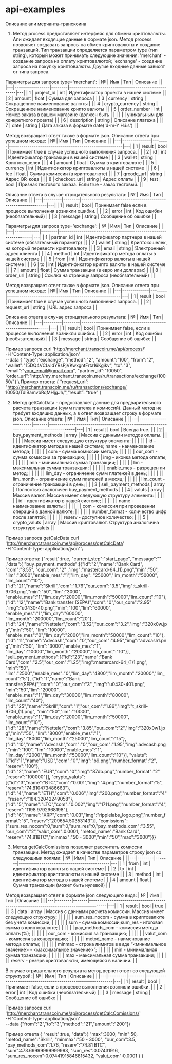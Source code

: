# api-examples
Описание апи мерчанта-транскоина

1) Метод process предоставляет интерфейс для обмена криптовалюты. Апи ожидает входящие данные в формате json. 
Метод process позволяет создавать запросы на обмен криптовалюты и создание транзакций. 
Тип транзакции определяется параметром type (тип string), который может принимать следующие 
значения: 'merchant' -  создание запроса на оплату криптовалютой; 'exchange' - создание 
запроса на покупку криптовалюты. Другие входные данные зависят от типа запроса. 

Параметры для запроса type='merchant':
| № | Имя             | Тип    | Описание                                           |   |
|---|-----------------|--------|----------------------------------------------------|---|
| 1 | project_id      | int    | Идентификатор проекта в нашей системе              |   |
| 2 | amount          | float  | Сумма для запроса                                  |   |
| 3 | currency        | string | Сокращенное наименование валюты                    |   |
| 4 | crypto_currency | string | Сокращенное наименование крипто валюты             |   |
| 5 | order_number    | int    | Номер заказа в вашем магазине (должен быть         |   |
|   |                 |        | уникальным для конкретного проекта)                |   |
| 6 | description     | string | Описание платежа                                   |   |
| 7 | date            | string | Дата заказа в формате date('d-m-Y H:i:s')          |   |

Метод возвращает ответ также в формате json. Описание ответа при успешном исходе:
| № | Имя          | Тип    | Описание                                              |   |
|---|--------------|--------|-------------------------------------------------------|---|
| 1 | result       | bool   | Принимает true в случае успешного выполнения запроса. |   |
| 2 | id           | int    | Идентификатор транзакции в нашей системе              |   |
| 3 | wallet       | string | Криптокошелек                                         |   |
| 4 | amount       | float  | Сумма в криптовалюте                                  |   |
| 5 | currency     | int    | Идентификатор криптовалюты в нашей системе            |   |
| 6 | fee          | float  | Сумма комиссии (в криптовалюте)                       |   |
| 7 | qrcode_url   | string | Адрес QR-кода                                         |   |
| 8 | checkout_url | string | Адрес оплаты                                          |   |
| 9 | test         | bool   | Признак тестового заказа. Если true - заказ тестовый. |   |

Описание ответа в случае отрицательного результата:
| № | Имя     | Тип    | Описание                                                    |   |
|---|---------|--------|-------------------------------------------------------------|---|
| 1 | result  | bool   | Принимает false если в процессе выполнения возникли ошибки. |   |
| 2 | error   | int    | Код ошибки (необязательный)                                 |   |
| 3 | message | string | Сообщение об ошибке                                         |   |

Параметры для запроса type='exchange':
| № | Имя        | Тип    | Описание                                                        |   |
|---|------------|--------|-----------------------------------------------------------------|---|
| 1 | partner_id | int    | Идентификатор партнера в нашей системе (обязательный параметр)  |   |
| 2 | wallet     | string | Криптокошелек, на который перевести криптовалюту                |   |
| 3 | email      | string | Электронный адрес клиента                                       |   |
| 4 | method     | int    | Идентификатор метода оплаты в нашей системе                     |   |
| 5 | from       | int    | Идентификатор валюты в нашей системе                            |   |
| 6 | to         | int    | Идентификатор крипто валюты в нашей системе                     |   |
| 7 | amount     | float  | Сумма транзакции (в евро или долларах)                          |   |
| 8 | order_url  | string | Ссылка на страницу запроса (необязательный)                     |   |

Метод возвращает ответ также в формате json. Описание ответа при успешном исходе:
| № | Имя         | Тип    | Описание                                              |   |
|---|-------------|--------|-------------------------------------------------------|---|
| 1 | result      | bool   | Принимает true в случае успешного выполнения запроса. |   |
| 2 | request_url | string | URL адрес  запроса                                    |   |

Описание ответа в случае отрицательного результата:
| № | Имя     | Тип    | Описание                                                     |   |
|---|---------|--------|--------------------------------------------------------------|---|
| 1 | result  | bool   | Принимает false, если в процессе выполнения возникли ошибки. |   |
| 2 | error   | int    | Код ошибки (необязательный)                                  |   |
| 3 | message | string | Сообщение об ошибке                                          |   |

Пример запроса
curl 'http://merchant.transcoin.me/api/process/' \
  -H 'Content-Type: application/json' \
  --data {
	"type":"exchange",
	"method":"2",
	"amount":"100",
	"from":"2",
	"wallet":"15DQ4VCLvidYRsPjVKwxgntFrta16Kgikv",
	"to":"3",
	"email":"your_email@gmail.com",
	"partner_id":"10050",
	”order_url":"http:\/\/my.merchant.transcoin.me\/ru\/transactions\/exchange\/10050\/"} \ 
Пример ответа: 
{ “request_url”: "http://merchant.transcoin.me/ru/transactions/exchange/ 10050/TdlBamvbRqMHjgJh/",“result”: “true” }

2) Метод getCalcData - предоставляет данные для предварительного расчета транзакции (сумм платежа и комиссий). 
Данный метод не требует входящих данных, а в ответ возвращает строку в формате json.
Описание ответа:
| № | Имя                  | Тип   | Описание                                                                              |   |
|---|----------------------|-------|---------------------------------------------------------------------------------------|---|
| 1 | result               | bool  | Всегда true.                                                           			   |   |
| 2 | buy_payment_methods  | array | Массив с данными методов оплаты.                                                      |   |
|   |                      |       | Массив имеет следующую структуру элемента:                                            |   |
|   |                      |       | id - идентификатор метода в нашей системе; name - наименование метода;                |   |
|   |                      |       | com - сумма комиссии метода;                                                          |   |
|   |                      |       | our_com - сумма комиссии за транзакцию;                                               |   |
|   |                      |       | img - иконка метода оплаты;                                                           |   |
|   |                      |       | min - минимальная сумма транзакции;                                                   |   |
|   |                      |       | lim - максимальная сумма транзакции;                                                  |   |
|   |                      |       | enable_mes - разрешен ли метод;                                                       |   |
|   |                      |       | lim_day - ограничение сумм платежей в день;                                           |   |
|   |                      |       | lim_month - ограничение сумм платежей в месяц;                                        |   |
|   |                      |       | lim_count - ограничение транзакций  в день;                                           |   |
| 3 | sell_payment_methods | array | Полностью аналогичен buy_payment_methods                                              |   |
| 4 | valuts               | array | Массив валют. Массив имеет следующую структуру элемента:                              |   |
|   |                      |       | id - идентификатор в нашей системе;                                                   |   |
|   |                      |       | name - наименование валюты;                                                           |   |
|   |                      |       | com - комиссия при проведении операций в данной валюте;                               |   |
|   |                      |       | number_format - количество цифр после запятой;                   |   |
|   |                      |       | reserv - доступное количество;                                                        |   |
| 5 | crypto_valuts        | array | Массив криптовалют. Структура аналогична структуре  valuts                            |   |

Пример запроса getCalcData 
curl 'http://merchant.transcoin.me/api/process/getCalcData' \
  -H 'Content-Type: application/json' \

Пример ответа:
{"result":true,
"current_step":"start_page",
"message":""
,"data":{
	"buy_payment_methods":[{"id":"2","name":"Bank Card", "com":"3.55", "our_com":"2" ,"img":"mastercard-64_(1).png","min":"50",
		"lim":"3000","enable_mes":"1","lim_day": "25000","lim_month":"50000", "lim_count":"10"}, 
		{"id":"21","name":"Skrill","com":"1.76","our_com":"3.5","img":t_skrill-9706.png","min":"50", "lim":"3000",
		"enable_mes":"1","lim_day":"20000","lim_month":"50000","lim_count":"10"}, 
		{"id":"12","name":"Bank transfer (SEPA)","com":"0","our_com":"2.95" ,"img":"u0430-40.png","min":"100","lim":"60000",
		"enable_mes":"1","lim_day":"60000", "lim_month":"200000","lim_count":"20"}, 
		{"id":"24","name":"Netteler","com":"3.52","our_com":"3.2","img":"320x0w.jpg","min":"50", "lim":"10000",
		"enable_mes":"0","lim_day":"2000","lim_month":"50000","lim_count":"10"}, 
		{"id":"11","name":"Advcash","com":"0","our_com":"4.95","img":"advcash1.png","min":"50", "lim":"3000","enable_mes":"1",
		"lim_day":"10000","lim_month":"20000","lim_count":"10"}],
	"sell_payment_methods":[{"id":"23","name":"Bank Card","com":"2.5","our_com":"1.25","img":mastercard-64_(1)1.png",
		"min":"50", "lim":"2500","enable_mes":"0","lim_day":"4800","lim_month":"20000","lim_count":"5"}, 
		{"id":"1","name":"Bank transfer(SEPA)","com":"0","our_com":"3" ,"img":"u0430-401.png", "min":"50","lim":"20000",
		"enable_mes":"1","lim_day":"30000","lim_month":"80000", "lim_count":"40"}, 
		{"id":"25","name":"Skrill","com":"1","our_com":"1.86","img":"t_skrill-9706_(1).png", "min":"50","lim":"10000",
		"enable_mes":"1","lim_day":"20000","lim_month":"50000", "lim_count":"10"}, 
		{"id":"28","name":"Netteler","com":"3.85","our_com":"2","img":"320x0w1.jpg","min":"50", "lim":"8000","enable_mes":"1",
		"lim_day":"8000","lim_month":"25000","lim_count":"15"}, 
		{"id":"10","name":"Advcash","com":"0","our_com":"1.95","img":advcash.png","min":"100", "lim":"10000","enable_mes":"1",
		"lim_day":"2000","lim_month":"50000","lim_count":"10"}], 
	"valuts":[{"id":"1","name":"USD","com":"0","img":"b9.png","number_format":"2", "reserv":"100"}, 
		{"id":"2","name":"EUR","com":"0","img":"87db.png","number_format":"2" ,"reserv":"100000"}], 
	"crypto_valuts":[{"id":"3","name":"BTC","com":"0.001","img":"4.png","number_format":"5", "reserv":"74.810473486663"},
		{"id":"4","name":"ETH","com":"0.006","img":"200.png","number_format":"4", "reserv":"184.32042249058"}, 
		{"id":"5","name":"LTC","com":"0.002","img":"1711.png","number_format":"4", "reserv":"1198.9792968198"}, 
		{"id":"6","name":"XRP","com":"0.03","img":"ripplelabs_logo.png","number_format":"5", "reserv":"209654.50353143"}], 
	"comissions":{"sum_res_nocom":0,"sum":0,"sum_res":0,"pay_methods_com":"3.55", "our_com":"2","valut_com":0.0001,
		"metod_name":"Bank Card", "reserv":"74.81BTC","minmax":"50 - 3000","min":"50","max":"3000"}}}

3) Метод getCalcComissions позволяет рассчитать комиссии транзакции. Метод ожидает в качестве 
параметров строку json со следующими полями:
| № | Имя    | Тип   | Описание                                   |   |
|---|--------|-------|--------------------------------------------|---|
| 1 | from   | int   | идентификатор валюты в нашей системе       |   |
| 2 | to     | int   | идентификатор криптовалюты в нашей системе |   |
| 3 | method | int   | идентификатор метода в нашей системе       |   |
| 4 | amount | float | Сумма транзакции (может быть нулевой)      |   |

Метод возвращает ответ в формате json следующего вида:
| № | Имя    | Тип   | Описание                                                                             |   |
|---|--------|-------|--------------------------------------------------------------------------------------|---|
| 1 | result | bool  | true                                                                                 |   |
| 3 | data   | array | Массив с данными расчета комиссии. Массив имеет следующую структуру:                 |   |
|   |        |       | sum_res_nocom - сумма в криптовалюте без учета комиссии;                             |   |
|   |        |       | sum - сумма комиссии;sum_res - итоговая сумма в криптовалюте;                        |   |
|   |        |       | pay_methods_com - комиссия метода оплаты(%);                                         |   |
|   |        |       | our_com - комиссия за транзакцию;                                                    |   |
|   |        |       | valut_com - комиссия за конвертацию;                                                 |   |
|   |        |       | metod_name - наименование метода оплаты;                                             |   |
|   |        |       | minmax - строка лимитов в виде “<минимальное значение> - <максимальное значение>”;   |   |
|   |        |       | min - минимальная сумма транзакции;                                                  |   |
|   |        |       | max - максимальная сумма транзакции;                                                 |   |
|   |        |       | reserv - резерв криптовалюты, имеющейся в наличии.                                   |   |
   
В случае отрицательного результата метод вернет ответ со следующей структурой:
| № | Имя     | Тип    | Описание                                                     |   |
|---|---------|--------|--------------------------------------------------------------|---|
| 1 | result  | bool   | Принимает false, если в процессе выполнения возникли ошибки. |   |
| 2 | error   | int    | Код ошибки (необязательный)                                  |   |
| 3 | message | string | Сообщение об ошибке                                          |   |

Пример запроса 
curl 'http://merchant.transcoin.me/api/process/getCalcComissions/' \
  -H 'Content-Type: application/json' \
  --data {"from":"2","to":"3","method":"21","amount":"200"}\

Пример ответа 
{ 	"result":true,
	"data":{
		"max":3000,
		"min":50,
		"metod_name":"Skrill",
		"minmax":"50 - 3000",
		"our_com":3.5,
		"pay_methods_com":1.76,
		"reserv":"74.81 BTC",
		"sum":473.69999999999993,
		"sum_res":0.07431916,
		"sum_res_nocom":0.07441915846815432,
		"valut_com":0.0001
	} 
}































